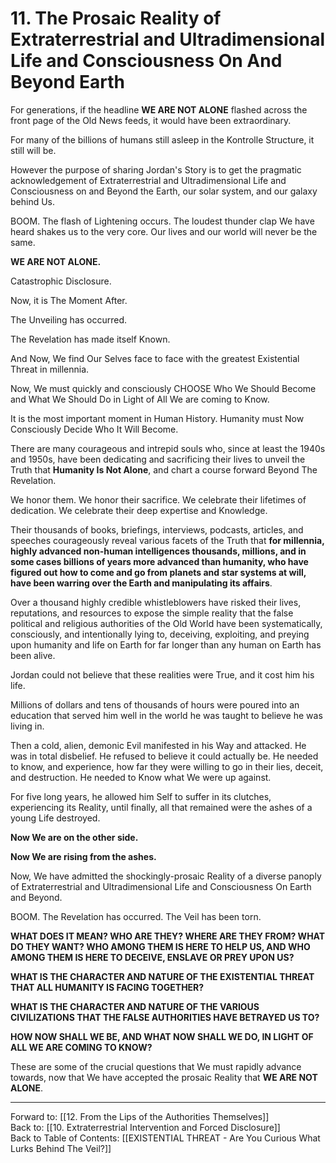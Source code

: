 # 11. The Prosaic Reality of Extraterrestrial and Ultradimensional Life and Consciousness On And Beyond Earth

For generations, if the headline **WE ARE NOT ALONE** flashed across the front page of the Old News feeds, it would have been extraordinary. 

For many of the billions of humans still asleep in the Kontrolle Structure, it still will be.  

However the purpose of sharing Jordan's Story is to get the pragmatic acknowledgement of Extraterrestrial and Ultradimensional Life and Consciousness on and Beyond the Earth, our solar system, and our galaxy behind Us. 

BOOM. The flash of Lightening occurs. The loudest thunder clap We have heard shakes us to the very core. Our lives and our world will never be the same. 

**WE ARE NOT ALONE.**

Catastrophic Disclosure. 

Now, it is The Moment After. 

The Unveiling has occurred. 

The Revelation has made itself Known. 

And Now, We find Our Selves face to face with the greatest Existential Threat in millennia. 

Now, We must quickly and consciously CHOOSE Who We Should Become and What We Should Do in Light of All We are coming to Know. 

It is the most important moment in Human History. Humanity must Now Consciously Decide Who It Will Become. 

There are many courageous and intrepid souls who, since at least the 1940s and 1950s, have been dedicating and sacrificing their lives to unveil the Truth that **Humanity Is Not Alone**, and chart a course forward Beyond The Revelation. 

We honor them. We honor their sacrifice. We celebrate their lifetimes of dedication. We celebrate their deep expertise and Knowledge. 

Their thousands of books, briefings, interviews, podcasts, articles, and speeches courageously reveal various facets of the Truth that **for millennia, highly advanced non-human intelligences thousands, millions, and in some cases billions of years more advanced than humanity, who have figured out how to come and go from planets and star systems at will, have been warring over the Earth and manipulating its affairs**. 

Over a thousand highly credible whistleblowers have risked their lives, reputations, and resources to expose the simple reality that the false political and religious authorities of the Old World have been systematically, consciously, and intentionally lying to, deceiving, exploiting, and preying upon humanity and life on Earth for far longer than any human on Earth has been alive. 

Jordan could not believe that these realities were True, and it cost him his life. 

Millions of dollars and tens of thousands of hours were poured into an education that served him well in the world he was taught to believe he was living in. 

Then a cold, alien, demonic Evil manifested in his Way and attacked. He was in total disbelief. He refused to believe it could actually be. He needed to know, and experience, how far they were willing to go in their lies, deceit, and destruction. He needed to Know what We were up against. 

For five long years, he allowed him Self to suffer in its clutches, experiencing its Reality, until finally, all that remained were the ashes of a young Life destroyed. 

**Now We are on the other side.** 

**Now We are rising from the ashes.** 

Now, We have admitted the shockingly-prosaic Reality of a diverse panoply of Extraterrestrial and Ultradimensional Life and Consciousness On Earth and Beyond. 

BOOM. The Revelation has occurred. The Veil has been torn. 

**WHAT DOES IT MEAN? WHO ARE THEY? WHERE ARE THEY FROM? WHAT DO THEY WANT? WHO AMONG THEM IS HERE TO HELP US, AND WHO AMONG THEM IS HERE TO DECEIVE, ENSLAVE OR PREY UPON US?**

**WHAT IS THE CHARACTER AND NATURE OF THE EXISTENTIAL THREAT THAT ALL HUMANITY IS FACING TOGETHER?**

**WHAT IS THE CHARACTER AND NATURE OF THE VARIOUS CIVILIZATIONS THAT THE FALSE AUTHORITIES HAVE BETRAYED US TO?**  

**HOW NOW SHALL WE BE, AND WHAT NOW SHALL WE DO, IN LIGHT OF ALL WE ARE COMING TO KNOW?** 

These are some of the crucial questions that We must rapidly advance towards, now that We have accepted the prosaic Reality that **WE ARE NOT ALONE**. 

____

Forward to: [[12. From the Lips of the Authorities Themselves]]        
Back to: [[10. Extraterrestrial Intervention and Forced Disclosure]]  
Back to Table of Contents: [[EXISTENTIAL THREAT - Are You Curious What Lurks Behind The Veil?]]      


